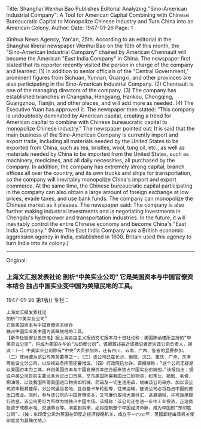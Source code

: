 Title: Shanghai Wenhui Bao Publishes Editorial Analyzing "Sino-American Industrial Company": A Tool for American Capital Combining with Chinese Bureaucratic Capital to Monopolize Chinese Industry and Turn China into an American Colony.
Author:
Date: 1947-01-26
Page: 1

Xinhua News Agency, Yan'an, 25th. According to an editorial in the Shanghai liberal newspaper Wenhui Bao on the 10th of this month, the "Sino-American Industrial Company" chaired by American Chennault will become the American "East India Company" in China. The newspaper first stated that its reporter recently visited the person in charge of the company and learned: (1) In addition to senior officials of the "Central Government," prominent figures from Sichuan, Yunnan, Guangxi, and other provinces are also participating in the Sino-American Industrial Company. (2) Chennault is one of the managing directors of the company. (3) The company has established branches in Changsha, Hengyang, Hankou, Chongqing, Guangzhou, Tianjin, and other places, and will add more as needed. (4) The Executive Yuan has approved it. The newspaper then stated: "This company is undoubtedly dominated by American capital, creating a trend for American capital to combine with Chinese bureaucratic capital to monopolize Chinese industry." The newspaper pointed out: It is said that the main business of the Sino-American Company is currently import and export trade, including all materials needed by the United States to be exported from China, such as tea, bristles, wool, tung oil, etc., as well as materials needed by China to be imported from the United States, such as machinery, medicines, and all daily necessities, all purchased by the company. In addition, the company has extremely strong capital, branch offices all over the country, and its own trucks and ships for transportation, so the company will inevitably monopolize China's import and export commerce. At the same time, the Chinese bureaucratic capital participating in the company can also obtain a large amount of foreign exchange at low prices, evade taxes, and use bank funds. The company can monopolize the Chinese market as it pleases. The newspaper said: The company is also further making industrial investments and is negotiating investments in Chengdu's hydropower and transportation industries. In the future, it will inevitably control the entire Chinese economy and become China's "East India Company." (Note: The East India Company was a British economic aggression agency in India, established in 1600. Britain used this agency to turn India into its colony.)



<hr /> 

Original: 


### 上海文汇报发表社论  剖析“中美实业公司”  它是美国资本与中国官僚资本结合  独占中国实业变中国为美殖民地的工具。

1947-01-26
第1版()
专栏：

    上海文汇报发表社论
    剖析“中美实业公司”
    它是美国资本与中国官僚资本结合
    独占中国实业变中国为美殖民地的工具。
    【新华社延安廿五日电】据上海自由主义报纸文汇报本月十日社论称：美国陈纳德所主持的“中美实业公司”，将成为美国在华的“东印度公司”。该报首述最近该报记者走访该公司负责人，据谈：（一）中美实业公司除有“中央”大员参加外，还有四川、云南、广西、各省的显要参加。（二）陈纳德为该公司常务董事之一。（三）该公司已在长沙、衡阳、汉口、重庆、广州、天津等处设立分公司，以后视业务所需还要增设。（四）行政院已允许。该报继称：“这个公司无疑是以美国资本为主体，开创美国资本与中国官僚资本结合起来独占中国实业的端倪。”该报指出：据说中美公司目前主要业务为进出口贸易，举凡美国所需我国出口的物资，如茶业、猪鬃、毛骨、桐油等，以及我国所需美国进口物资如机械、药品及一切生活用品，统由该公司采办。加以该公司资本极其雄厚，分公司遍设各地，且自备卡车轮船等，往来运输，故该公司必将独占中国的进出口商业。同时，参与该公司的中国官僚资本，又可廉价取得大量外汇，逃避捐税，并可运用银行资金。该公司更可为所欲为地独占中国市场。该报称：该公司还在进一步作工业投资，正洽商投资于成都水电、交通事业等。演变到将来，必将控制整个中国经济命脉，成为中国的“东印度公司”。（按：东印度公司为英国在印度之经济侵略机关，成立于一六○○年，英国即经由该机关使印度变为其殖民地。）
